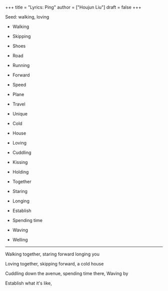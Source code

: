 +++
title = "Lyrics: Ping"
author = ["Houjun Liu"]
draft = false
+++

Seed: walking, loving

-   Walking
-   Skipping
-   Shoes
-   Road
-   Running
-   Forward
-   Speed
-   Plane
-   Travel
-   Unique
-   Cold
-   House

-   Loving
-   Cuddling
-   Kissing
-   Holding
-   Together
-   Staring
-   Longing
-   Establish
-   Spending time
-   Waving
-   Welling

---

Walking together,
staring forward
longing you

Loving together,
skipping forward,
a cold house

Cuddling down the avenue,
spending time there,
Waving by

Establish what it's like,